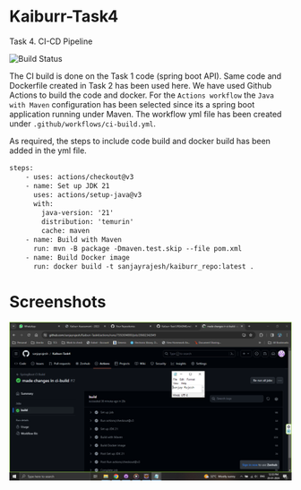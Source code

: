 # Kaiburr-Task4
Task 4. CI-CD Pipeline

![Build Status](https://github.com/sanjayrajesh/Kaiburr-Task4/actions/workflows/ci-build.yml/badge.svg)

The CI build is done on the Task 1 code (spring boot API). Same code and Dockerfile created in Task 2 has been used here. We have used Github Actions to build the code and docker. For the `Actions workflow` the `Java with Maven` configuration has been selected since its a spring boot application running under Maven. The workflow yml file has been created under `.github/workflows/ci-build.yml`.

As required, the steps to include code build and docker build has been added in the yml file.

```
steps:
    - uses: actions/checkout@v3
    - name: Set up JDK 21
      uses: actions/setup-java@v3
      with:
        java-version: '21'
        distribution: 'temurin'
        cache: maven
    - name: Build with Maven
      run: mvn -B package -Dmaven.test.skip --file pom.xml
    - name: Build Docker image
      run: docker build -t sanjayrajesh/kaiburr_repo:latest .
``` 

# Screenshots

![Screenshot](screenshots/CI_Build.PNG)